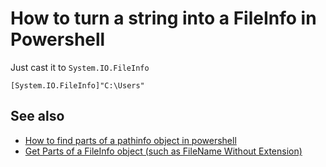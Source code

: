 # How to turn a string into a FileInfo in Powershell

Just cast it to `System.IO.FileInfo`

	[System.IO.FileInfo]"C:\Users"

## See also

- [How to find parts of a pathinfo object in powershell](how_to_find_parts_of_a_pathinfo_object.md)
- [Get Parts of a FileInfo object (such as FileName Without Extension)](parts_of_a_fileInfo_object.md)